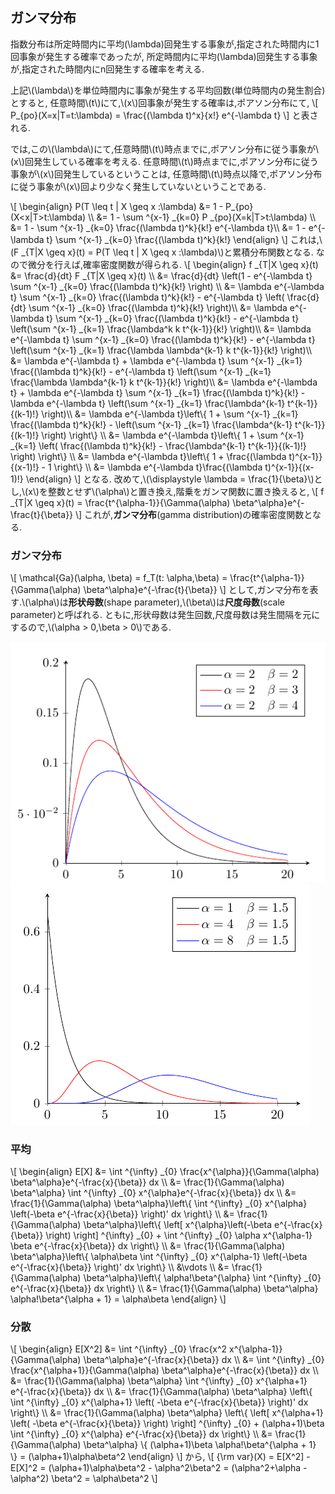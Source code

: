 ## ガンマ分布
指数分布は所定時間内に平均(\lambda)回発生する事象が,指定された時間内に1回事象が発生する確率であったが,
所定時間内に平均(\lambda)回発生する事象が,指定された時間内にn回発生する確率を考える.

上記\\(\lambda\\)を単位時間内に事象が発生する平均回数(単位時間内の発生割合)とすると,
任意時間\\(t\\)にて,\\(x\\)回事象が発生する確率は,ポアソン分布にて,
\\[
	P_{po}(X=x|T=t:\lambda) = \frac{(\lambda t)^x}{x!} e^{-\lambda t}
\\]
と表される.

では,この\\(\lambda\\)にて,任意時間\\(t\\)時点までに,ポアソン分布に従う事象が\\(x\\)回発生している確率を考える.
任意時間\\(t\\)時点までに,ポアソン分布に従う事象が\\(x\\)回発生しているということは,
任意時間\\(t\\)時点以降で,ポアソン分布に従う事象が\\(x\\)回より少なく発生していないということである.

\\[
\begin{align}
	P(T \leq t | X \geq x :\lambda) &= 1 - P_{po}(X<x|T>t:\lambda) \\\\
	&= 1 - \sum ^{x-1} _{k=0} P _{po}(X=k|T>t:\lambda) \\\\
	&= 1 - \sum ^{x-1} _{k=0} \frac{(\lambda t)^k}{k!} e^{-\lambda t}\\\\
	&= 1 - e^{-\lambda t} \sum ^{x-1} _{k=0} \frac{(\lambda t)^k}{k!}
\end{align}
\\]
これは,\\(F _{T|X \geq x}(t) = P(T \leq t | X \geq x :\lambda)\\)と累積分布関数となる.
なので微分を行えば,確率密度関数が得られる.
\\[
\begin{align}
	f _{T|X \geq x}(t) &= \frac{d}{dt} F _{T|X \geq x}(t) \\\\
	&= \frac{d}{dt} \left(1 - e^{-\lambda t} \sum ^{x-1} _{k=0} \frac{(\lambda t)^k}{k!} \right) \\\\
	&=  \lambda e^{-\lambda t} \sum ^{x-1} _{k=0} \frac{(\lambda t)^k}{k!} - e^{-\lambda t} \left( \frac{d}{dt} \sum ^{x-1} _{k=0} \frac{(\lambda t)^k}{k!} \right)\\\\
	&=  \lambda e^{-\lambda t} \sum ^{x-1} _{k=0} \frac{(\lambda t)^k}{k!} - e^{-\lambda t} \left(\sum ^{x-1} _{k=1} \frac{\lambda^k k t^{k-1}}{k!} \right)\\\\
	&=  \lambda e^{-\lambda t} \sum ^{x-1} _{k=0} \frac{(\lambda t)^k}{k!} - e^{-\lambda t} \left(\sum ^{x-1} _{k=1} \frac{\lambda \lambda^{k-1} k t^{k-1}}{k!} \right)\\\\
	&=  \lambda e^{-\lambda t} + \lambda e^{-\lambda t} \sum ^{x-1} _{k=1} \frac{(\lambda t)^k}{k!} - e^{-\lambda t} \left(\sum ^{x-1} _{k=1} \frac{\lambda \lambda^{k-1} k t^{k-1}}{k!} \right)\\\\
	&=  \lambda e^{-\lambda t} + \lambda e^{-\lambda t} \sum ^{x-1} _{k=1} \frac{(\lambda t)^k}{k!} - \lambda e^{-\lambda t} \left(\sum ^{x-1} _{k=1} \frac{\lambda^{k-1} t^{k-1}}{(k-1)!} \right)\\\\
	&=  \lambda e^{-\lambda t}\left\\{ 1 + \sum ^{x-1} _{k=1} \frac{(\lambda t)^k}{k!} - \left(\sum ^{x-1} _{k=1} \frac{\lambda^{k-1} t^{k-1}}{(k-1)!} \right) \right\\} \\\\
	&= \lambda e^{-\lambda t}\left\\{ 1 + \sum ^{x-1} _{k=1} \left( \frac{(\lambda t)^k}{k!} - \frac{\lambda^{k-1} t^{k-1}}{(k-1)!} \right) \right\\} \\\\
	&= \lambda e^{-\lambda t}\left\\{ 1 + \frac{(\lambda t)^{x-1}}{(x-1)!} - 1 \right\\} \\\\
	&= \lambda e^{-\lambda t}\frac{(\lambda t)^{x-1}}{(x-1)!}
\end{align}
\\]
となる.
改めて,\\(\displaystyle \lambda = \frac{1}{\beta}\\)とし,\\(x\\)を整数とせず\\(\alpha\\)と置き換え,階乗をガンマ関数に置き換えると,
\\[
f _{T|X \geq x}(t) = \frac{t^{\alpha-1}}{\Gamma(\alpha) \beta^\alpha}e^{-\frac{t}{\beta}}
\\]
これが,**ガンマ分布**(gamma distribution)の確率密度関数となる.

### ガンマ分布
\\[
	\mathcal{Ga}(\alpha, \beta) = f_T(t: \alpha,\beta) = \frac{t^{\alpha-1}}{\Gamma(\alpha) \beta^\alpha}e^{-\frac{t}{\beta}}
\\]
として,ガンマ分布を表す.\\(\alpha\\)は**形状母数**(shape parameter),\\(\beta\\)は**尺度母数**(scale parameter)と呼ばれる.
ともに,形状母数は発生回数,尺度母数は発生間隔を元にするので,\\(\alpha > 0,\beta > 0\\)である.

![gamma_dist_graph_1](./gamma_dist_graph_1.png)
![gamma_dist_graph_2](./gamma_dist_graph_2.png)

### 平均
\\[
\begin{align}
	E[X] &= \int ^{\infty} _{0} \frac{x^{\alpha}}{\Gamma(\alpha) \beta^\alpha}e^{-\frac{x}{\beta}} dx \\\\
	&= \frac{1}{\Gamma(\alpha) \beta^\alpha} \int ^{\infty} _{0} x^{\alpha}e^{-\frac{x}{\beta}} dx \\\\
	&= \frac{1}{\Gamma(\alpha) \beta^\alpha}\left\\{ \int ^{\infty} _{0} x^{\alpha} \left(-\beta e^{-\frac{x}{\beta}} \right)' dx \right\\} \\\\
	&= \frac{1}{\Gamma(\alpha) \beta^\alpha}\left\\{ \left[ x^{\alpha}\left(-\beta e^{-\frac{x}{\beta}} \right) \right] ^{\infty} _{0} + \int ^{\infty} _{0} \alpha x^{\alpha-1} \beta e^{-\frac{x}{\beta}} dx \right\\} \\\\
	&= \frac{1}{\Gamma(\alpha) \beta^\alpha}\left\\{ \alpha\beta \int ^{\infty} _{0} x^{\alpha-1} \left(-\beta e^{-\frac{x}{\beta}} \right)' dx \right\\} \\\\
	&\vdots \\\\
	&= \frac{1}{\Gamma(\alpha) \beta^\alpha}\left\\{ \alpha!\beta^{\alpha} \int ^{\infty} _{0} e^{-\frac{x}{\beta}} dx \right\\} \\\\
	&= \frac{1}{\Gamma(\alpha) \beta^\alpha} \alpha!\beta^{\alpha + 1} = \alpha\beta
\end{align}
\\]

### 分散
\\[
\begin{align}
E[X^2] &= \int ^{\infty} _{0} \frac{x^2 x^{\alpha-1}}{\Gamma(\alpha) \beta^\alpha}e^{-\frac{x}{\beta}} dx \\\\
	&= \int ^{\infty} _{0} \frac{x^{\alpha+1}}{\Gamma(\alpha) \beta^\alpha}e^{-\frac{x}{\beta}} dx \\\\
	&= \frac{1}{\Gamma(\alpha) \beta^\alpha} \int ^{\infty} _{0} x^{\alpha+1} e^{-\frac{x}{\beta}} dx \\\\
	&= \frac{1}{\Gamma(\alpha) \beta^\alpha} \left\\{ \int ^{\infty} _{0} x^{\alpha+1} \left( -\beta e^{-\frac{x}{\beta}} \right)' dx \right\\} \\\\
	&= \frac{1}{\Gamma(\alpha) \beta^\alpha} \left\\{ \left[ x^{\alpha+1} \left( -\beta e^{-\frac{x}{\beta}} \right) \right] ^{\infty} _{0} + (\alpha+1)\beta \int ^{\infty} _{0}  x^{\alpha} e^{-\frac{x}{\beta}} dx \right\\} \\\\
	&= \frac{1}{\Gamma(\alpha) \beta^\alpha} \\{ (\alpha+1)\beta \alpha!\beta^{\alpha + 1} \\} = (\alpha+1)\alpha\beta^2
\end{align}
\\]
から,
\\[
	{\rm var}(X) = E[X^2] - E[X]^2 = (\alpha+1)\alpha\beta^2 - \alpha^2\beta^2 = (\alpha^2+\alpha - \alpha^2) \beta^2 = \alpha\beta^2
\\]
